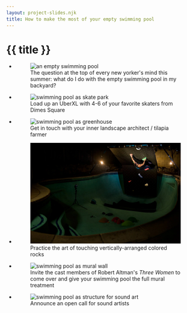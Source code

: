 ```yaml
---
layout: project-slides.njk
title: How to make the most of your empty swimming pool
---
```

# {{ title }}

<section class="splide" aria-label="{{ title }}">
  <div class="splide__track">
		<ul class="splide__list">
        <li class="splide__slide">
        <figure class="splide__slide">
          <img src="https://bloximages.chicago2.vip.townnews.com/tucson.com/content/tncms/assets/v3/editorial/f/26/f2664447-f36e-51ff-b127-00aa3a8ea92e/5c1be45e99f2e.image.jpg?resize=1200,870" alt="an empty swimming pool">
          <figcaption>
            The question at the top of every new yorker's mind this summer: what do I do with the empty swimming pool in my backyard?
          </figcaption>
        </figure>
      </li>
			<li class="splide__slide">
        <figure>
          <img src="https://www.breakingbad-locations.com/wp-content/uploads/2014/11/Breaking.Bad_.S05E09.1080p.mkv_000033260.jpg" alt="swimming pool as skate park">
          <figcaption>
            Load up an UberXL with 4-6 of your favorite skaters from Dimes Square
          </figcaption>
        </figure>
      </li>
	    <li class="splide__slide">
        <figure>
          <img src="https://i0.wp.com/www.urbangardensweb.com/wp-content/uploads/2017/08/garden_pool_closed_loop_garden_schematic_urbangardensweb.png" alt="swimming pool as greenhouse">
          <figcaption>
            Get in touch with your inner landscape architect / tilapia farmer
          </figcaption>
        </figure>
      </li>
      <li class="splide__slide">
        <figure>
          <img src="/public/swimming-pool-climbing-gym.webp" alt="swimming pool as climbing gym">
          <figcaption>
            Practice the art of touching vertically-arranged colored rocks
          </figcaption>
        </figure>
      </li>
      <li class="splide__slide">
        <figure>
          <img src="https://scenebygreen.com/wp-content/uploads/2023/03/videoscreenshot-file8lpv1bcwe8ss-vidcloud-5531.jpg?w=825&h=510&crop=1" alt="swimming pool as mural wall">
          <figcaption>
            Invite the cast members of Robert Altman's <em>Three Women</em> to come over and give your swimming pool the full mural treatment
          </figcaption>
        </figure>
      </li>
      <li class="splide__slide">
        <figure>
          <img src="https://hyperallergic-newspack.s3.amazonaws.com/uploads/2015/10/Bob-Bielecki-and-Bill-Viola-testing-systems-The-Talking-Drum-1982-Photo-Kira-Perov.jpg" alt="swimming pool as structure for sound art">
          <figcaption>
            Announce an open call for sound artists
          </figcaption>
        </figure>
      </li>
		</ul>
  </div>
</section>